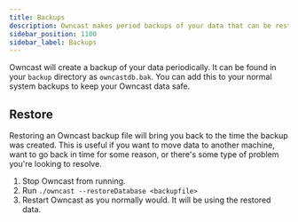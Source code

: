 ```yaml
---
title: Backups
description: Owncast makes period backups of your data that can be restored.
sidebar_position: 1100
sidebar_label: Backups
---
```


Owncast will create a backup of your data periodically. It can be found in your `backup` directory as `owncastdb.bak`. You can add this to your normal system backups to keep your Owncast data safe.

## Restore

Restoring an Owncast backup file will bring you back to the time the backup was created. This is useful if you want to move data to another machine, want to go back in time for some reason, or there's some type of problem you're looking to resolve.

1. Stop Owncast from running.
1. Run `./owncast --restoreDatabase <backupfile>`
1. Restart Owncast as you normally would. It will be using the restored data.

